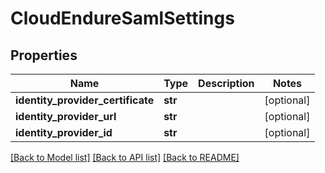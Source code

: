 # CloudEndureSamlSettings

## Properties
Name | Type | Description | Notes
------------ | ------------- | ------------- | -------------
**identity_provider_certificate** | **str** |  | [optional]
**identity_provider_url** | **str** |  | [optional]
**identity_provider_id** | **str** |  | [optional]

[[Back to Model list]](API_README.md#documentation-for-models) [[Back to API list]](API_README.md#documentation-for-api-endpoints) [[Back to README]](API_README.md)


